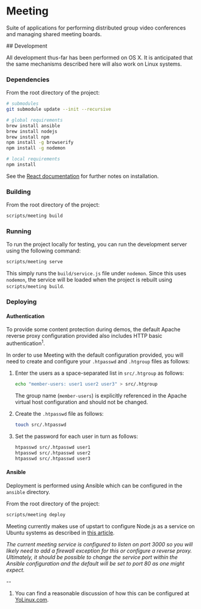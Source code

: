# Meeting

Suite of applications for performing distributed group video conferences and managing shared meeting boards.

## Development

All development thus-far has been performed on OS X. It is anticipated that the same mechanisms described here will also work on Linux systems.

### Dependencies

From the root directory of the project:

```bash
# submodules
git submodule update --init --recursive

# global requirements
brew install ansible
brew install nodejs
brew install npm
npm install -g browserify
npm install -g nodemon

# local requirements
npm install
```

See the [React documentation](http://facebook.github.io/react/docs/getting-started.html#using-react-from-npm) for further notes on installation.

### Building

From the root directory of the project:

```bash
scripts/meeting build
```

### Running

To run the project locally for testing, you can run the development server using the following command:

```bash
scripts/meeting serve
```

This simply runs the `build/service.js` file under `nodemon`. Since this uses `nodemon`, the service will be loaded when the project is rebuilt using `scripts/meeting build`.

### Deploying

#### Authentication

To provide some content protection during demos, the default Apache reverse proxy configuration provided also includes HTTP basic authentication<sup>1</sup>. 

In order to use Meeting with the default configuration provided, you will need to create and configure your `.htpasswd` and `.htgroup` files as follows:

1. Enter the users as a space-separated list in `src/.htgroup` as follows:

   ```bash
   echo "member-users: user1 user2 user3" > src/.htgroup
   ```
   
	The group name (`member-users`) is explicitly referenced in the Apache virtual host configuration and should not be changed.
	
2. Create the `.htpasswd` file as follows:

   ```bash
   touch src/.htpasswd
   ```
   
3. Set the password for each user in turn as follows:

   ```bash
   htpasswd src/.htpasswd user1
   htpasswd src/.htpasswd user2
   htpasswd src/.htpasswd user3
   ```

#### Ansible

Deployment is performed using Ansible which can be configured in the `ansible` directory.

From the root directory of the project:

```bash
scripts/meeting deploy
```

Meeting currently makes use of upstart to configure Node.js as a service on Ubuntu systems as described in [this article](http://kvz.io/blog/2009/12/15/run-nodejs-as-a-service-on-ubuntu-karmic/).

_The current meeting service is configured to listen on port 3000 so you will likely need to add a firewall exception for this or configure a reverse proxy. Ultimately, it should be possible to change the service port within the Ansible configuration and the default will be set to port 80 as one might expect._

--

1. You can find a reasonable discussion of how this can be configured at [YoLinux.com](http://www.yolinux.com/TUTORIALS/LinuxTutorialApacheAddingLoginSiteProtection.html).